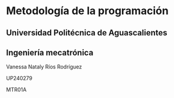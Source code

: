# Metodología de la programación
## Universidad Politécnica de Aguascalientes

## Ingeniería mecatrónica 

Vanessa Nataly Ríos Rodríguez

UP240279

MTR01A